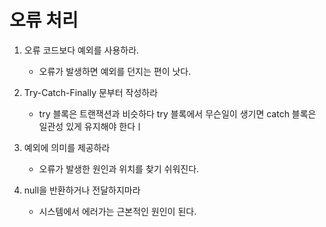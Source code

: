 # 오류 처리

1. 오류 코드보다 예외를 사용하라.

    - 오류가 발생하면 예외를 던지는 편이 낫다.

2. Try-Catch-Finally 문부터 작성하라

    - try 블록은 트랜잭션과 비슷하다 try 블록에서 무슨일이 생기면 catch 블록은 일관성 있게 유지해야 한다ㅣ

3. 예외에 의미를 제공하라
    - 오류가 발생한 원인과 위치를 찾기 쉬워진다.

4. null을 반환하거나 전달하지마라
    - 시스템에서 에러가는 근본적인 원인이 된다.

